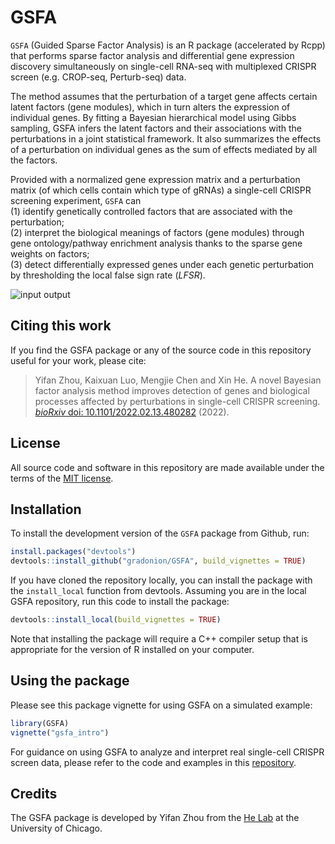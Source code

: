 # GSFA

`GSFA` (Guided Sparse Factor Analysis) is an R package (accelerated by Rcpp) 
that performs sparse factor analysis and differential gene expression discovery 
simultaneously on single-cell RNA-seq with multiplexed CRISPR screen 
(e.g. CROP-seq, Perturb-seq) data.

The method assumes that the perturbation of a target gene affects certain latent 
factors (gene modules), which in turn alters the expression of individual genes. 
By fitting a Bayesian hierarchical model using Gibbs sampling, GSFA infers the 
latent factors and their associations with the perturbations in a joint statistical 
framework. 
It also summarizes the effects of a perturbation on individual genes as the sum 
of effects mediated by all the factors.

Provided with a normalized gene expression matrix and a perturbation matrix 
(of which cells contain which type of gRNAs) a single-cell CRISPR screening experiment, 
`GSFA` can   
(1) identify genetically controlled factors that are associated with the perturbation;    
(2) interpret the biological meanings of factors (gene modules) through gene 
ontology/pathway enrichment analysis thanks to the sparse gene weights on factors;    
(3) detect differentially expressed genes under each genetic perturbation by 
thresholding the local false sign rate (_LFSR_).

![input output](man/figures/schematic.png)

## Citing this work

If you find the GSFA package or any of the source code in this
repository useful for your work, please cite:

> Yifan Zhou, Kaixuan Luo, Mengjie Chen and Xin He. 
> A novel Bayesian factor analysis method improves detection of genes and 
> biological processes affected by perturbations in single-cell CRISPR screening. 
> [*bioRxiv* doi: 10.1101/2022.02.13.480282][biorxiv] (2022).

## License

All source code and software in this repository are made available
under the terms of the [MIT license][mit-license].

## Installation

To install the development version of the `GSFA` package from Github, run:

```R
install.packages("devtools")
devtools::install_github("gradonion/GSFA", build_vignettes = TRUE)
```

If you have cloned the repository locally, you can install the package with the 
`install_local` function from devtools. Assuming you are in the local GSFA repository, 
run this code to install the package:

```R
devtools::install_local(build_vignettes = TRUE)
```

Note that installing the package will require a C++ compiler setup that is 
appropriate for the version of R installed on your computer.

## Using the package

Please see this package vignette for using GSFA on a simulated example:

```R
library(GSFA)
vignette("gsfa_intro")
```

For guidance on using GSFA to analyze and interpret real single-cell CRISPR screen 
data, please refer to the code and examples in this [repository][paper_github].

## Credits

The GSFA package is developed by Yifan Zhou from the
[He Lab](http://xinhelab.org) at the University of Chicago.

[biorxiv]: https://www.biorxiv.org/content/10.1101/2022.02.13.480282v1
[mit-license]: https://opensource.org/licenses/mit-license.html
[paper_github]: https://github.com/gradonion/GSFA_paper/
